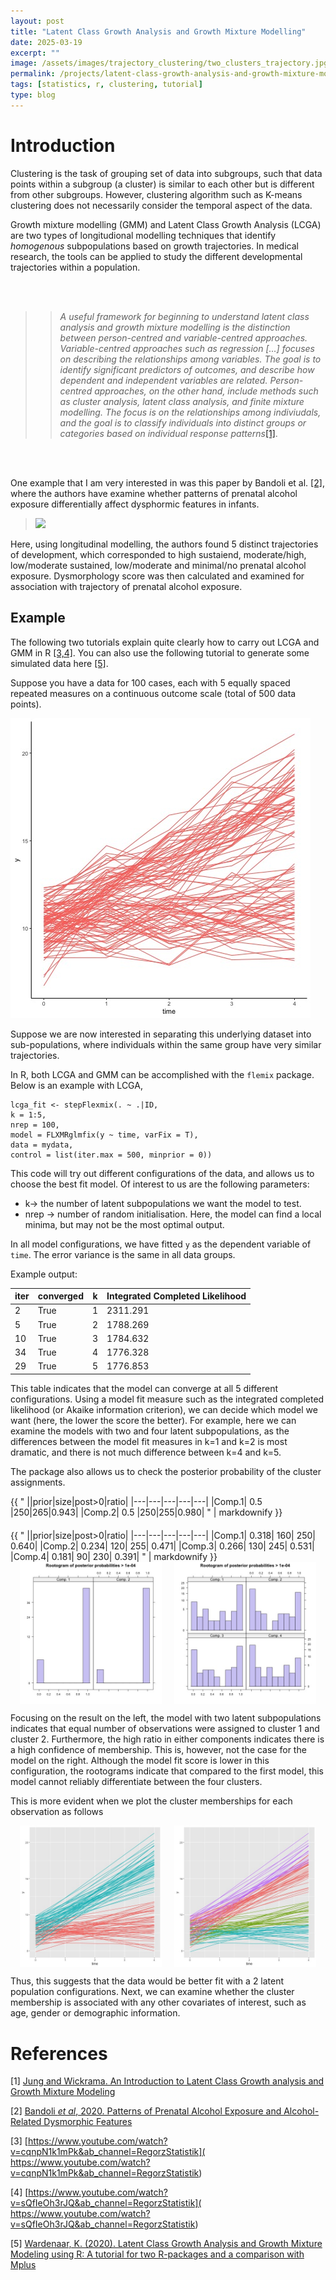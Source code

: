 ```yaml
---
layout: post
title: "Latent Class Growth Analysis and Growth Mixture Modelling"
date: 2025-03-19
excerpt: ""
image: /assets/images/trajectory_clustering/two_clusters_trajectory.jpg
permalink: /projects/latent-class-growth-analysis-and-growth-mixture-modelling/
tags: [statistics, r, clustering, tutorial]
type: blog
---
```


# Introduction

Clustering is the task of grouping set of data into subgroups, such that data points within a subgroup (a cluster) is similar to each other but is different from other subgroups. However, clustering algorithm such as K-means clustering does not necessarily consider the temporal aspect of the data.

Growth mixture modelling (GMM) and Latent Class Growth Analysis (LCGA) are two types of longitudional modelling techniques that identify *homogenous* subpopulations based on growth trajectories. In medical research, the tools can be applied to study the different developmental trajectories within a population.

<br>
<br>

>> *A useful framework for beginning to understand latent class analysis and growth mixture modelling is the distinction between person-centred and variable-centred approaches. Variable-centred approaches such as regression [...] focuses on describing the relationships among variables. The goal is to identify significant predictors of outcomes, and describe how dependent and independent variables are related. Person-centred approaches, on the other hand, include methods such as cluster analysis, latent class analysis, and finite mixture modelling. The focus is on the relationships among indiviudals, and the goal is to classify individuals into distinct groups or categories based on individual response patterns*[[1]](#1).

<br>
<br>

One example that I am very interested in was this paper by Bandoli et al. [[2]](#2), where the authors have examine whether patterns of prenatal alcohol exposure differentially affect dysphormic features in infants.

>![](https://cdn.ncbi.nlm.nih.gov/pmc/blobs/cda1/7722075/69e1f92bc02a/nihms-1629488-f0001.jpg)

Here, using longitudinal modelling, the authors found 5 distinct trajectories of development, which corresponded to high sustaiend, moderate/high, low/moderate sustained, low/moderate and minimal/no prenatal alcohol exposure. Dysmorphology score was then calculated and examined for association with trajectory of prenatal alcohol exposure.

## Example

The following two tutorials explain quite clearly how to carry out LCGA and GMM in R [[3,4]](#3). You can also use the following tutorial to generate some simulated data here [[5]](#5).

Suppose you have a data for 100 cases, each with 5 equally spaced repeated measures on a continuous outcome scale (total of 500 data points).

![](/assets/images/trajectory_clustering/example_lcga.jpg)

Suppose we are now interested in separating this underlying dataset into sub-populations, where individuals within the same group have very similar trajectories.

In R, both LCGA and GMM can be accomplished with the ``flemix`` package. Below is an example with LCGA,

    lcga_fit <- stepFlexmix(. ~ .|ID,
    k = 1:5,
    nrep = 100,
    model = FLXMRglmfix(y ~ time, varFix = T),
    data = mydata,
    control = list(iter.max = 500, minprior = 0))

This code will try out different configurations of the data, and allows us to choose the best fit model. Of interest to us are the following parameters:

* k-> the number of latent subpopulations we want the model to test.
* nrep -> number of random initialisation. Here, the model can find a local minima, but may not be the most optimal output.

In all model configurations, we have fitted ``y`` as the dependent variable of ``time``. The error variance is the same in all data groups.

Example output:

iter | converged | k | Integrated Completed Likelihood
---|---|---|---
2 | True | 1 | 2311.291
5 | True | 2 | 1788.269
10 | True | 3 | 1784.632
34 | True | 4 | 1776.328
29 | True | 5 | 1776.853

This table indicates that the model can converge at all 5 different configurations. Using a model fit measure such as the integrated completed likelihood (or Akaike information criterion), we can decide which model we want (here, the lower the score the better). For example, here we can examine the models with two and four latent subpopulations, as the differences between the model fit measures in k=1 and k=2 is most dramatic, and there is not much difference between k=4 and k=5.

The package also allows us to check the posterior probability of the cluster assignments.

<div style="display: flex; gap: 20px; flex-wrap: wrap; justify-content: center;">

  <div style="flex: 1; min-width: 300px;">
    {{ "
||prior|size|post>0|ratio|
|---|---|---|---|---|
|Comp.1| 0.5 |250|265|0.943|
|Comp.2| 0.5 |250|255|0.980|
" | markdownify }}
  </div>

  <div style="flex: 1; min-width: 300px;">
    {{ "
||prior|size|post>0|ratio|
|---|---|---|---|---|
|Comp.1| 0.318|  160|    250| 0.640|
|Comp.2| 0.234|  120|    255| 0.471|
|Comp.3| 0.266| 130|    245| 0.531|
|Comp.4| 0.181|   90|    230| 0.391|
" | markdownify }}
  </div>

</div>

<div style="display: flex; gap: 20px; justify-content: center; flex-wrap: wrap;">

  <img src="/assets/images/trajectory_clustering/two_cluster_rootgram.jpg" alt="Two clusters" style="max-width: 45%; height: auto;">

  <img src="/assets/images/trajectory_clustering/four_cluster_rootgram.jpg" alt="Four clusters" style="max-width: 45%; height: auto;">

</div>

Focusing on the result on the left, the model with two latent subpopulations indicates that equal number of observations were assigned to cluster 1 and cluster 2. Furthermore, the high ratio in either components indicates there is a high confidence of membership. This is, however, not the case for the model on the right. Although the model fit score is lower in this configuration, the rootograms indicate that compared to the first model, this model cannot reliably differentiate between the four clusters.

This is more evident when we plot the cluster memberships for each observation as follows

<div style="display: flex; gap: 20px; justify-content: center; flex-wrap: wrap;">

  <img src="/assets/images/trajectory_clustering/two_clusters_trajectory.jpg" alt="Two clusters" style="max-width: 45%; height: auto;">

  <img src="/assets/images/trajectory_clustering/four_clusters_trajectory.jpg" alt="Four clusters" style="max-width: 45%; height: auto;">

</div>

Thus, this suggests that the data would be better fit with a 2 latent population configurations. Next, we can examine whether the cluster membership is associated with any other covariates of interest, such as age, gender or demographic information.




# References
<a id="1"></a> [1] [Jung and Wickrama. An Introduction to Latent Class Growth analysis and Growth Mixture Modeling](https://www.statmodel.com/download/JungWickramaLCGALGMM.pdf)

<a id="2"></a> [2] [Bandoli *et al*, 2020. Patterns of Prenatal Alcohol Exposure and Alcohol-Related Dysmorphic Features](https://pubmed.ncbi.nlm.nih.gov/32772389/) 

<a id="3"></a> [3] [https://www.youtube.com/watch?v=cqnpN1k1mPk&ab_channel=RegorzStatistik](
https://www.youtube.com/watch?v=cqnpN1k1mPk&ab_channel=RegorzStatistik)

<a id="4"></a> [4] [https://www.youtube.com/watch?v=sQfIeOh3rJQ&ab_channel=RegorzStatistik](
https://www.youtube.com/watch?v=sQfIeOh3rJQ&ab_channel=RegorzStatistik)

<a id="5"></a> [5] [Wardenaar, K. (2020). Latent Class Growth Analysis and Growth Mixture Modeling using R: A tutorial for two R-packages and a comparison with Mplus](https://www.youtube.com/redirect?event=video_description&redir_token=QUFFLUhqbnViVWpJdUhXRkhQSjFUc1JpRUdRLUJlRGtfUXxBQ3Jtc0ttQ0lYT2x4Z1k0UWV1UlVzeF9oajV3cWRPNXMtRHNlTl9mS05mdUZkcWtQRjlrdUhGM3pjRW9PUlJnYm9BcTY0cHRCcXM5U3I4LTNvaFFyaTdRb0NNeTVnQV9DZHhTZTNkT3ZCcHpCVW8zaGVoLXZDYw&q=https%3A%2F%2Fpsyarxiv.com%2Fm58wx%2Fdownload%3Fformat%3Dpdf&v=cqnpN1k1mPk)

